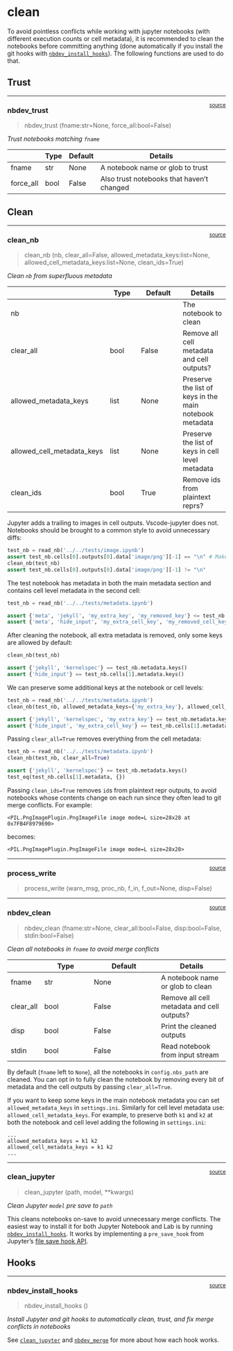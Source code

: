 # clean


<!-- WARNING: THIS FILE WAS AUTOGENERATED! DO NOT EDIT! -->

To avoid pointless conflicts while working with jupyter notebooks (with
different execution counts or cell metadata), it is recommended to clean
the notebooks before committing anything (done automatically if you
install the git hooks with
[`nbdev_install_hooks`](https://nbdev.fast.ai/api/clean.html#nbdev_install_hooks)).
The following functions are used to do that.

## Trust

------------------------------------------------------------------------

<a
href="https://github.com/AnswerDotAI/nbdev/blob/master/nbdev/clean.py#L25"
target="_blank" style="float:right; font-size:smaller">source</a>

### nbdev_trust

>  nbdev_trust (fname:str=None, force_all:bool=False)

*Trust notebooks matching `fname`*

<table>
<thead>
<tr>
<th></th>
<th><strong>Type</strong></th>
<th><strong>Default</strong></th>
<th><strong>Details</strong></th>
</tr>
</thead>
<tbody>
<tr>
<td>fname</td>
<td>str</td>
<td>None</td>
<td>A notebook name or glob to trust</td>
</tr>
<tr>
<td>force_all</td>
<td>bool</td>
<td>False</td>
<td>Also trust notebooks that haven’t changed</td>
</tr>
</tbody>
</table>

## Clean

------------------------------------------------------------------------

<a
href="https://github.com/AnswerDotAI/nbdev/blob/master/nbdev/clean.py#L86"
target="_blank" style="float:right; font-size:smaller">source</a>

### clean_nb

>  clean_nb (nb, clear_all=False, allowed_metadata_keys:list=None,
>                allowed_cell_metadata_keys:list=None, clean_ids=True)

*Clean `nb` from superfluous metadata*

<table>
<colgroup>
<col style="width: 6%" />
<col style="width: 25%" />
<col style="width: 34%" />
<col style="width: 34%" />
</colgroup>
<thead>
<tr>
<th></th>
<th><strong>Type</strong></th>
<th><strong>Default</strong></th>
<th><strong>Details</strong></th>
</tr>
</thead>
<tbody>
<tr>
<td>nb</td>
<td></td>
<td></td>
<td>The notebook to clean</td>
</tr>
<tr>
<td>clear_all</td>
<td>bool</td>
<td>False</td>
<td>Remove all cell metadata and cell outputs?</td>
</tr>
<tr>
<td>allowed_metadata_keys</td>
<td>list</td>
<td>None</td>
<td>Preserve the list of keys in the main notebook metadata</td>
</tr>
<tr>
<td>allowed_cell_metadata_keys</td>
<td>list</td>
<td>None</td>
<td>Preserve the list of keys in cell level metadata</td>
</tr>
<tr>
<td>clean_ids</td>
<td>bool</td>
<td>True</td>
<td>Remove ids from plaintext reprs?</td>
</tr>
</tbody>
</table>

Jupyter adds a trailing <code></code> to images in cell outputs.
Vscode-jupyter does not.  
Notebooks should be brought to a common style to avoid unnecessary
diffs:

``` python
test_nb = read_nb('../../tests/image.ipynb')
assert test_nb.cells[0].outputs[0].data['image/png'][-1] == "\n" # Make sure it was not converted by acccident
clean_nb(test_nb)
assert test_nb.cells[0].outputs[0].data['image/png'][-1] != "\n"
```

The test notebook has metadata in both the main metadata section and
contains cell level metadata in the second cell:

``` python
test_nb = read_nb('../../tests/metadata.ipynb')

assert {'meta', 'jekyll', 'my_extra_key', 'my_removed_key'} <= test_nb.metadata.keys()
assert {'meta', 'hide_input', 'my_extra_cell_key', 'my_removed_cell_key'} == test_nb.cells[1].metadata.keys()
```

After cleaning the notebook, all extra metadata is removed, only some
keys are allowed by default:

``` python
clean_nb(test_nb)

assert {'jekyll', 'kernelspec'} == test_nb.metadata.keys()
assert {'hide_input'} == test_nb.cells[1].metadata.keys()
```

We can preserve some additional keys at the notebook or cell levels:

``` python
test_nb = read_nb('../../tests/metadata.ipynb')
clean_nb(test_nb, allowed_metadata_keys={'my_extra_key'}, allowed_cell_metadata_keys={'my_extra_cell_key'})

assert {'jekyll', 'kernelspec', 'my_extra_key'} == test_nb.metadata.keys()
assert {'hide_input', 'my_extra_cell_key'} == test_nb.cells[1].metadata.keys()
```

Passing `clear_all=True` removes everything from the cell metadata:

``` python
test_nb = read_nb('../../tests/metadata.ipynb')
clean_nb(test_nb, clear_all=True)

assert {'jekyll', 'kernelspec'} == test_nb.metadata.keys()
test_eq(test_nb.cells[1].metadata, {})
```

Passing `clean_ids=True` removes `id`s from plaintext repr outputs, to
avoid notebooks whose contents change on each run since they often lead
to git merge conflicts. For example:

    <PIL.PngImagePlugin.PngImageFile image mode=L size=28x28 at 0x7FB4F8979690>

becomes:

    <PIL.PngImagePlugin.PngImageFile image mode=L size=28x28>

------------------------------------------------------------------------

<a
href="https://github.com/AnswerDotAI/nbdev/blob/master/nbdev/clean.py#L109"
target="_blank" style="float:right; font-size:smaller">source</a>

### process_write

>  process_write (warn_msg, proc_nb, f_in, f_out=None, disp=False)

------------------------------------------------------------------------

<a
href="https://github.com/AnswerDotAI/nbdev/blob/master/nbdev/clean.py#L132"
target="_blank" style="float:right; font-size:smaller">source</a>

### nbdev_clean

>  nbdev_clean (fname:str=None, clear_all:bool=False, disp:bool=False,
>                   stdin:bool=False)

*Clean all notebooks in `fname` to avoid merge conflicts*

<table>
<colgroup>
<col style="width: 6%" />
<col style="width: 25%" />
<col style="width: 34%" />
<col style="width: 34%" />
</colgroup>
<thead>
<tr>
<th></th>
<th><strong>Type</strong></th>
<th><strong>Default</strong></th>
<th><strong>Details</strong></th>
</tr>
</thead>
<tbody>
<tr>
<td>fname</td>
<td>str</td>
<td>None</td>
<td>A notebook name or glob to clean</td>
</tr>
<tr>
<td>clear_all</td>
<td>bool</td>
<td>False</td>
<td>Remove all cell metadata and cell outputs?</td>
</tr>
<tr>
<td>disp</td>
<td>bool</td>
<td>False</td>
<td>Print the cleaned outputs</td>
</tr>
<tr>
<td>stdin</td>
<td>bool</td>
<td>False</td>
<td>Read notebook from input stream</td>
</tr>
</tbody>
</table>

By default (`fname` left to `None`), all the notebooks in
`config.nbs_path` are cleaned. You can opt in to fully clean the
notebook by removing every bit of metadata and the cell outputs by
passing `clear_all=True`.

If you want to keep some keys in the main notebook metadata you can set
`allowed_metadata_keys` in `settings.ini`. Similarly for cell level
metadata use: `allowed_cell_metadata_keys`. For example, to preserve
both `k1` and `k2` at both the notebook and cell level adding the
following in `settings.ini`:

    ...
    allowed_metadata_keys = k1 k2
    allowed_cell_metadata_keys = k1 k2
    ...

------------------------------------------------------------------------

<a
href="https://github.com/AnswerDotAI/nbdev/blob/master/nbdev/clean.py#L147"
target="_blank" style="float:right; font-size:smaller">source</a>

### clean_jupyter

>  clean_jupyter (path, model, **kwargs)

*Clean Jupyter `model` pre save to `path`*

This cleans notebooks on-save to avoid unnecessary merge conflicts. The
easiest way to install it for both Jupyter Notebook and Lab is by
running
[`nbdev_install_hooks`](https://nbdev.fast.ai/api/clean.html#nbdev_install_hooks).
It works by implementing a `pre_save_hook` from Jupyter’s [file save
hook
API](https://jupyter-server.readthedocs.io/en/latest/developers/savehooks.html).

## Hooks

------------------------------------------------------------------------

<a
href="https://github.com/AnswerDotAI/nbdev/blob/master/nbdev/clean.py#L189"
target="_blank" style="float:right; font-size:smaller">source</a>

### nbdev_install_hooks

>  nbdev_install_hooks ()

*Install Jupyter and git hooks to automatically clean, trust, and fix
merge conflicts in notebooks*

See
[`clean_jupyter`](https://nbdev.fast.ai/api/clean.html#clean_jupyter)
and [`nbdev_merge`](https://nbdev.fast.ai/api/merge.html#nbdev_merge)
for more about how each hook works.

